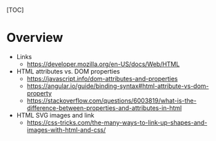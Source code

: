 [TOC]

# Overview

- Links
    + https://developer.mozilla.org/en-US/docs/Web/HTML
- HTML attributes vs. DOM properties
    + https://javascript.info/dom-attributes-and-properties
    + https://angular.io/guide/binding-syntax#html-attribute-vs-dom-property
    + https://stackoverflow.com/questions/6003819/what-is-the-difference-between-properties-and-attributes-in-html
- HTML SVG images and link
    + https://css-tricks.com/the-many-ways-to-link-up-shapes-and-images-with-html-and-css/
